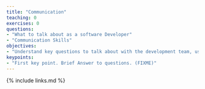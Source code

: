 ```yaml
---
title: "Communication"
teaching: 0
exercises: 0
questions:
- "What to talk about as a software Developer"
- "Communication Skills"
objectives:
- "Understand key questions to talk about with the development team, users and customers"
keypoints:
- "First key point. Brief Answer to questions. (FIXME)"
---
```


{% include links.md %}

